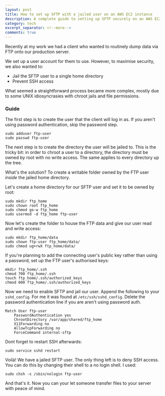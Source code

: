 ```yaml
---
layout: post
title: How to set up SFTP with a jailed user on an AWS EC2 instance
description: A complete guide to setting up SFTP securely on an AWS EC2 instance.
category: tech
excerpt_separator: <!--more-->
comments: true
---
```


Recently at my work we had a client who wanted to routinely dump data via FTP onto our production server.

We set up a user account for them to use. However, to maximise security, we also wanted to:

* Jail the SFTP user to a single home directory
* Prevent SSH access

What seemed a straightforward process became more complex, mostly due to some UNIX idiosyncrasies with chroot jails and file permissions.
<!--more-->
### Guide

The first step is to create the user that the client will log in as. If you aren't using password authentication, skip the password step.


```
sudo adduser ftp-user
sudo passwd ftp-user
```

The next step is to create the directory the user will be jailed to. This is the tricky bit: in order to chroot a user to a directory, the directory must be owned by root with no write access. The same applies to every directory up the tree.

What's the solution? To create a writable folder owned by the FTP user *inside* the jailed home directory.

Let's create a home directory for our SFTP user and set it to be owned by root:

```
sudo mkdir ftp_home
sudo chown root ftp_home
sudo chmod go-w ftp_home
sudo usermod -d ftp_home ftp-user
```

Now let's create the folder to house the FTP data and give our user read and write access:

```
sudo mkdir ftp_home/data
sudo chown ftp-user ftp_home/data/
sudo chmod ug+rwX ftp_home/data/
```

If you're planning to add the connecting user's public key rather than using a password, set up the FTP user's authorised keys:

```
mkdir ftp_home/.ssh
chmod 700 ftp_home/.ssh
touch ftp_home/.ssh/authorized_keys
chmod 600 ftp_home/.ssh/authorized_keys
```

Now we need to enable SFTP and jail our user. Append the following to your `sshd_config`. For me it was found at `/etc/ssh/sshd_config`. Delete the password authentication line if you are aren't using password auth.

```
Match User ftp-user
    PasswordAuthentication yes
    ChrootDirectory /var/app/shared/ftp_home
    X11Forwarding no
    AllowTcpForwarding no
    ForceCommand internal-sftp
```

Dont forget to restart SSH afterwards:

```
sudo service sshd restart
```

Voilà! We have a jailed SFTP user. The only thing left is to deny SSH access. You can do this by changing their shell to a no login shell. I used:

```
sudo chsh -s /sbin/nologin ftp-user
```

And that's it. Now you can your let someone transfer files to your server with peace of mind.
